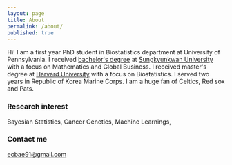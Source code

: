 ```yaml
---
layout: page
title: About
permalink: /about/
published: true
---
```


Hi! I am a first year PhD student in Biostatistics department at University of Pennsylvania. I received [bachelor's degree](https://www.skku.edu/eng/About/media/news.do?mode=view&articleNo=51850&article.offset=0&articleLimit=10&srSearchVal=graduation) at [Sungkyunkwan University](skku.edu) with a focus on Mathematics and Global Business. I received master's degree at [Harvard University](harvard.edu) with a focus on Biostatistics. I served two years in Republic of Korea Marine Corps. I am a huge fan of Celtics, Red sox and Pats. 

### Research interest
Bayesian Statistics, Cancer Genetics, Machine Learnings, 

### Contact me

[ecbae91@gmail.com](mailto:ecbae91@gmail.com)
